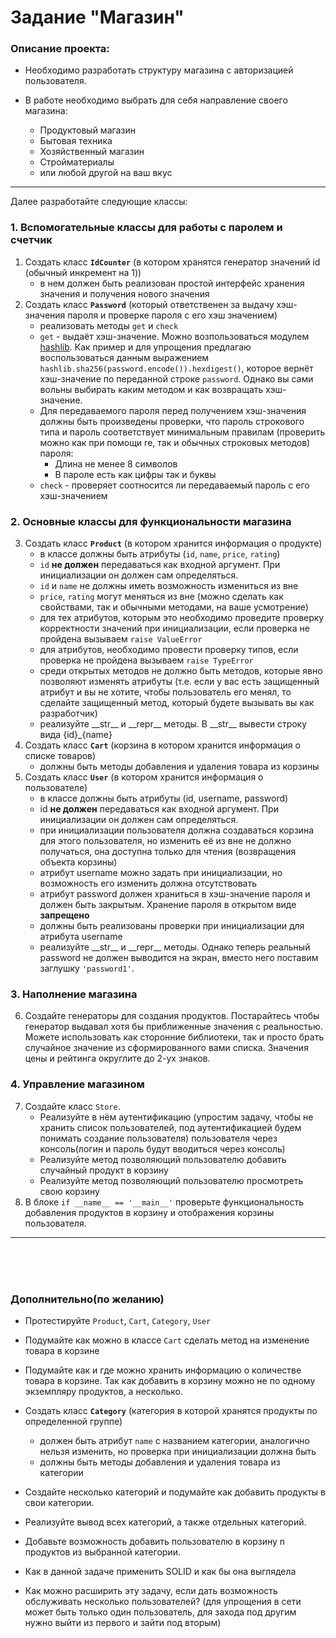 # Задание "Магазин"

### Описание проекта:
* Необходимо разработать структуру магазина с авторизацией пользователя.

* В работе необходимо выбрать для себя направление своего магазина:
   * Продуктовый магазин
   * Бытовая техника
   * Хозяйственный магазин
   * Стройматериалы
   * или любой другой на ваш вкус

___
Далее разработайте следующие классы:
### 1. Вспомогательные классы для работы с паролем и счетчик
1. Создать класс **`IdCounter`** (в котором хранятся генератор значений id (обычный инкремент на 1))
    * в нем должен быть реализован простой интерфейс хранения значения и получения нового значения
2. Создать класс **`Password`** (который ответственен за выдачу хэш-значения пароля и проверке пароля с его хэш значением)
    * реализовать методы `get` и `check`
    * `get` - выдаёт хэш-значение. Можно возпользоваться модулем [hashlib](https://docs.python.org/3/library/hashlib.html#hash-algorithms). 
Как пример и для упрощения предлагаю воспользоваться данным выражением `hashlib.sha256(password.encode()).hexdigest()`, которое вернёт хэш-значение по переданной строке `password`.
Однако вы сами вольны выбирать каким методом и как возвращать хэш-значение.
    * Для передаваемого пароля перед получением хэш-значения должны быть произведены проверки, что пароль строкового типа и пароль соответствует минимальным правилам (проверить можно как при помощи re, так и обычных строковых методов) пароля:
      * Длина не менее 8 символов
      * В пароле есть как цифры так и буквы
    * `check` - проверяет соотносится ли передаваемый пароль с его хэш-значением

### 2. Основные классы для функциональности магазина

3. Создать класс **`Product`** (в котором хранится информация о продукте)
    * в классе должны быть атрибуты (`id`, `name`, `price`, `rating`)
    * `id` **не должен** передаваться как входной аргумент. При инициализации он должен сам определяться.
    * `id` и `name` не должны иметь возможность измениться из вне
    * `price`, `rating` могут меняться из вне (можно сделать как свойствами, так и обычными методами, на ваше усмотрение)
    * для тех атрибутов, которым это необходимо проведите проверку корректности значений при инициализации, если проверка не пройдена вызываем `raise ValueError`
    * для атрибутов, необходимо провести проверку типов, если проверка не пройдена вызываем `raise TypeError`
    * среди открытых методов не должно быть методов, которые явно позволяют изменять атрибуты
(т.е. если у вас есть защищенный атрибут и вы не хотите, чтобы пользователь его менял, то сделайте защищенный метод, который будете вызывать вы как разработчик)
    * реализуйте \_\_str__ и \_\_repr__ методы. В \_\_str__ вывести строку вида {id}_{name}
4. Создать класс **`Cart`** (корзина в котором хранится информация о списке товаров)
    * должны быть методы добавления и удаления товара из корзины
5. Создать класс **`User`** (в котором хранится информация о пользователе)
   * в классе должны быть атрибуты (id, username, password)
   * id **не должен** передаваться как входной аргумент. При инициализации он должен сам определяться.
   * при инициализации пользователя должна создаваться корзина для этого пользователя, но изменить её из вне не должно получаться, она доступна только для чтения (возвращения объекта корзины)
   * атрибут username можно задать при инициализации, но возможность его изменить должна отсутствовать
   * атрибут password должен храниться в хэш-значение пароля и должен быть закрытым. Хранение пароля в открытом виде **запрещено**
   * должны быть реализованы проверки при инициализации для атрибута username
   * реализуйте \_\_str__ и \_\_repr__ методы. Однако теперь реальный password не должен выводится на экран, вместо него поставим заглушку `'password1'`.

### 3. Наполнение магазина

6. Создайте генераторы для создания продуктов. Постарайтесь чтобы генератор выдавал хотя бы приближенные значения с реальностью.
Можете использовать как сторонние библиотеки, так и просто брать случайное значение из сформированного вами списка.
Значения цены и рейтинга округлите до 2-ух знаков.


### 4. Управление магазином
7. Создайте класс `Store`. 
   * Реализуйте в нём аутентификацию (упростим задачу, чтобы не хранить список пользователей, под аутентификацией будем понимать создание пользователя) пользователя через консоль(логин и пароль будут вводиться через консоль)
   * Реализуйте метод позволяющий пользователю добавить случайный продукт в корзину
   * Реализуйте метод позволяющий пользователю просмотреть свою корзину
8. В блоке `if __name__ == '__main__'` проверьте функциональность добавления продуктов в корзину и отображения корзины пользователя.

___
<br>
<br>
<br>

### Дополнительно(по желанию)

* Протестируйте `Product`, `Cart`, `Category`, `User`
* Подумайте как можно в классе `Cart` сделать метод на изменение товара в корзине
* Подумайте как и где можно хранить информацию о количестве товара в корзине. 
Так как добавить в корзину можно не по одному экземпляру продуктов, а несколько.
*  Создать класс **`Category`** (категория в которой хранятся продукты по определенной группе)
   * должен быть атрибут `name` с названием категории, аналогично нельзя изменить, но проверка при инициализации должна быть
   * должны быть методы добавления и удаления товара из категории
* Создайте несколько категорий и подумайте как добавить продукты в свои категории.
* Реализуйте вывод всех категорий, а также отдельных категорий.
* Добавьте возможность добавить пользователю в корзину n продуктов из выбранной категории.

* Как в данной задаче применить SOLID и как бы она выглядела
* Как можно расширить эту задачу, если дать возможность обслуживать несколько пользователей? 
(для упрощения в сети может быть только один пользователь, для захода под другим нужно выйти из первого и зайти под вторым)